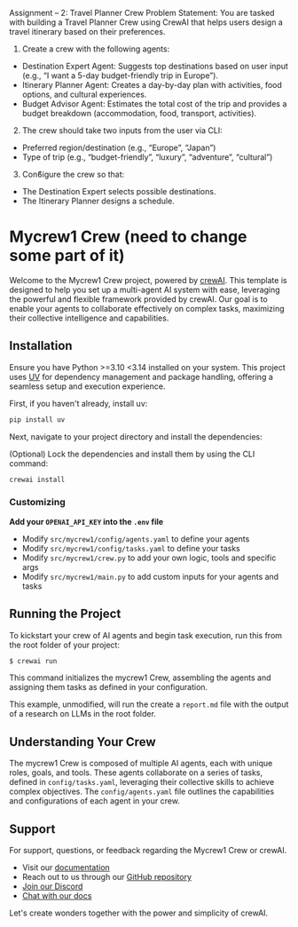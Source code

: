 Assignment – 2: Travel Planner Crew 
Problem Statement: 
You are tasked with building a Travel Planner Crew using CrewAI that helps users design a travel  itinerary based on their preferences.  
1. Create a crew with the following agents: 
- Destination Expert Agent: Suggests top destinations based on user input (e.g., “I want a  5-day budget-friendly trip in Europe”).  
- Itinerary Planner Agent: Creates a day-by-day plan with activities, food options, and  cultural experiences.  
- Budget Advisor Agent: Estimates the total cost of the trip and provides a budget  breakdown (accommodation, food, transport, activities). 
2. The crew should take two inputs from the user via CLI:  
- Preferred region/destination (e.g., “Europe”, “Japan”)  
- Type of trip (e.g., “budget-friendly”, “luxury”, “adventure”, “cultural”) 
3. Conϐigure the crew so that: 
- The Destination Expert selects possible destinations.  
- The Itinerary Planner designs a schedule.  


# Mycrew1 Crew (need to change some part of it)

Welcome to the Mycrew1 Crew project, powered by [crewAI](https://crewai.com). This template is designed to help you set up a multi-agent AI system with ease, leveraging the powerful and flexible framework provided by crewAI. Our goal is to enable your agents to collaborate effectively on complex tasks, maximizing their collective intelligence and capabilities.

## Installation

Ensure you have Python >=3.10 <3.14 installed on your system. This project uses [UV](https://docs.astral.sh/uv/) for dependency management and package handling, offering a seamless setup and execution experience.

First, if you haven't already, install uv:

```bash
pip install uv
```

Next, navigate to your project directory and install the dependencies:

(Optional) Lock the dependencies and install them by using the CLI command:
```bash
crewai install
```
### Customizing

**Add your `OPENAI_API_KEY` into the `.env` file**

- Modify `src/mycrew1/config/agents.yaml` to define your agents
- Modify `src/mycrew1/config/tasks.yaml` to define your tasks
- Modify `src/mycrew1/crew.py` to add your own logic, tools and specific args
- Modify `src/mycrew1/main.py` to add custom inputs for your agents and tasks

## Running the Project

To kickstart your crew of AI agents and begin task execution, run this from the root folder of your project:

```bash
$ crewai run
```

This command initializes the mycrew1 Crew, assembling the agents and assigning them tasks as defined in your configuration.

This example, unmodified, will run the create a `report.md` file with the output of a research on LLMs in the root folder.

## Understanding Your Crew

The mycrew1 Crew is composed of multiple AI agents, each with unique roles, goals, and tools. These agents collaborate on a series of tasks, defined in `config/tasks.yaml`, leveraging their collective skills to achieve complex objectives. The `config/agents.yaml` file outlines the capabilities and configurations of each agent in your crew.

## Support

For support, questions, or feedback regarding the Mycrew1 Crew or crewAI.
- Visit our [documentation](https://docs.crewai.com)
- Reach out to us through our [GitHub repository](https://github.com/joaomdmoura/crewai)
- [Join our Discord](https://discord.com/invite/X4JWnZnxPb)
- [Chat with our docs](https://chatg.pt/DWjSBZn)

Let's create wonders together with the power and simplicity of crewAI.
